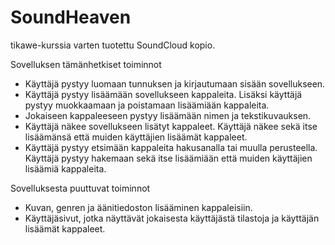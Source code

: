 # SoundHeaven

tikawe-kurssia varten tuotettu SoundCloud kopio.

Sovelluksen tämänhetkiset toiminnot

* Käyttäjä pystyy luomaan tunnuksen ja kirjautumaan sisään sovellukseen.
* Käyttäjä pystyy lisäämään sovellukseen kappaleita. Lisäksi käyttäjä pystyy muokkaamaan ja poistamaan lisäämiään kappaleita.
* Jokaiseen kappaleeseen pystyy lisäämään nimen ja tekstikuvauksen.
* Käyttäjä näkee sovellukseen lisätyt kappaleet. Käyttäjä näkee sekä itse lisäämänsä että muiden käyttäjien lisäämät kappaleet.
* Käyttäjä pystyy etsimään kappaleita hakusanalla tai muulla perusteella. Käyttäjä pystyy hakemaan sekä itse lisäämiään että muiden käyttäjien lisäämiä kappaleita.

     
Sovelluksesta puuttuvat toiminnot

* Kuvan, genren ja äänitiedoston lisääminen kappaleisiin.
* Käyttäjäsivut, jotka näyttävät jokaisesta käyttäjästä tilastoja ja käyttäjän lisäämät kappaleet.